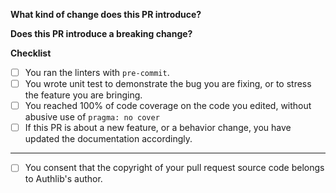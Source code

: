 <!--
> DO NOT SEND ANY SECURITY FIX HERE. Please read "Security Reporting" section
> on README.
-->

**What kind of change does this PR introduce?**

<!--
Describe whether your change is:
- a bugfix
- a feature implementation
- a code style update
- a refactoring
- or anything else

Please indicate if this PR is related to other issues or PRs.
-->

**Does this PR introduce a breaking change?**

<!--
- If yes, please describe the impact and migration path for existing applications:
- If no, please delete the above question and this text message.
-->

**Checklist**

- [ ] You ran the linters with ``pre-commit``.
- [ ] You wrote unit test to demonstrate the bug you are fixing, or to stress the feature you are bringing.
- [ ] You reached 100% of code coverage on the code you edited, without abusive use of `pragma: no cover`
- [ ] If this PR is about a new feature, or a behavior change, you have updated the documentation accordingly.

---

- [ ] You consent that the copyright of your pull request source code belongs to Authlib's author.
